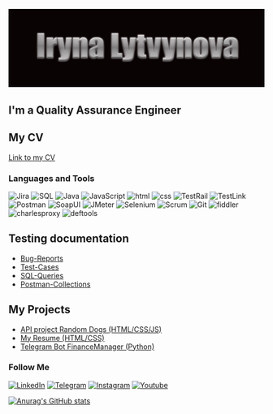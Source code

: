 [![Header](https://github.com/Irynalytvynova/irynalytvynova/blob/main/assets/Iryna_logo.jpg)](https://www.linkedin.com/in/iryna-lytvynova-119778260/)

## I'm a Quality Assurance Engineer
## My CV 
[Link to my CV](https://drive.google.com/file/d/1NkTsgKfij5u6Wg9tjf82HSl_UbFdEUP9/view?usp=sharing)


### Languages and Tools
![Jira](https://img.shields.io/badge/-Jira-090909?style=for-the-badge&logo=Jira&logoColor=47C5FB)
![SQL](https://img.shields.io/badge/-SQL-090909?style=for-the-badge&logo=mysql&logoColor=00648B)
![Java](https://img.shields.io/badge/-Java-090909?style=for-the-badge&logo=JAVA&logoColor=47C5FB)
![JavaScript](https://img.shields.io/badge/-JavaScript-090909?style=for-the-badge&logo=JavaScript&logoColor=E9D54D)
![html](https://img.shields.io/badge/-html-090909?style=for-the-badge&logo=html&logoColor=47C5FB)
![css](https://img.shields.io/badge/-css-090909?style=for-the-badge&logo=scc&logoColor=47C5FB)
![TestRail](https://img.shields.io/badge/-TestRail-090909?style=for-the-badge&logo=&logoColor=47C5FB)
![TestLink](https://img.shields.io/badge/-TestLink-090909?style=for-the-badge&logo=TestLink&logoColor=47C5FB)
![Postman](https://img.shields.io/badge/-Postman-090909?style=for-the-badge&logo=Postman&logoColor=F88C00)
![SoapUI](https://img.shields.io/badge/-SoapUI-090909?style=for-the-badge&logo=Soap&logoColor=47C5FB)
![JMeter](https://img.shields.io/badge/-JMeter-090909?style=for-the-badge&logo=jmeter&logoColor=47C5FB)
![Selenium](https://img.shields.io/badge/-Selenium-090909?style=for-the-badge&logo=Selenium&logoColor=gree)
![Scrum](https://img.shields.io/badge/-Scrum-090909?style=for-the-badge&logo=agile&logoColor=47C5FB)
![Git](https://img.shields.io/badge/-Git-090909?style=for-the-badge&logo=git&logoColor=red)
![fiddler](https://img.shields.io/badge/-fiddler-090909?style=for-the-badge&logo=&logoColor=red)
![charlesproxy](https://img.shields.io/badge/-charlesproxy-090909?style=for-the-badge&logo=&logoColor=red)
![deftools](https://img.shields.io/badge/-deftools-090909?style=for-the-badge&logo=deftoold&logoColor=red)

## Testing documentation
- [Bug-Reports](https://github.com/Irynalytvynova/Bug-Reports)
- [Test-Cases](https://github.com/Irynalytvynova/Test-Cases)
- [SQL-Queries](https://github.com/Irynalytvynova/SQL-Queries)
- [Postman-Collections](https://github.com/Irynalytvynova/Postman-Collections)

## My Projects

- [API project Random Dogs (HTML/CSS/JS)](https://github.com/Irynalytvynova/Using-API-Project)
- [My Resume (HTML/CSS)](https://github.com/Irynalytvynova/Resume-Project)
- [Telegram Bot FinanceManager (Python)](https://github.com/Irynalytvynova/Telegram-bot-FinanceManager-Python)

### Follow Me
[![LinkedIn](https://img.shields.io/badge/-Linkedin-090909?style=for-the-badge&logo=linkedin&logoColor=007BB6)](https://www.linkedin.com/in/iryna-lytvynova-119778260/)
[![Telegram](https://img.shields.io/badge/-telegram-090909?style=for-the-badge&logo=telegram&logoColor=27ad9)](https://t.me/irilit)
[![Instagram](https://img.shields.io/badge/-instagram-090909?style=for-the-badge&logo=instagram&logoColor=b4068e)](https://instagram.com/irina.lytvynova?igshid=YmMyMTA2M2Y=)
[![Youtube](https://img.shields.io/badge/-youtube-090909?style=for-the-badge&logo=youtube&logoColor=ff0000)](https://www.youtube.com/@smart_sport_studio)

[![Anurag's GitHub stats](https://github-readme-stats.vercel.app/api?username=irynalytvynova&show_icons=true)](https://github.com/anuraghazra/github-readme-stats)
